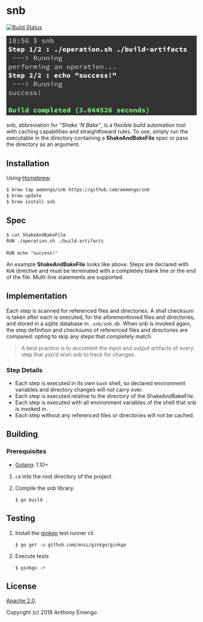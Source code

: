 # snb

[![Build Status](https://travis-ci.org/aemengo/snb.svg?branch=master)](https://travis-ci.org/aemengo/snb)

![snb usage](./images/snb-usage.png)

snb, abbreviation for *"Shake 'N Bake"*, is a flexible build automation tool with caching capabilities and straightfoward rules. To use, simply run the executable in the directory containing a **ShakeAndBakeFile** spec or pass the directory as an argument.

## Installation

Using [Homebrew](https://brew.sh/):

```shell
$ brew tap aemengo/snb https://github.com/aemengo/snb
$ brew update
$ brew install snb
```

## Spec

```shell
$ cat ShakeAndBakeFile
RUN ./operation.sh ./build-artifacts

RUN echo "success!"
```

An example **ShakeAndBakeFile** looks like above. Steps are declared with `RUN` directive and must be terminated with a completely blank line or the end of the file. Multi-line statements are supported.

## Implementation

Each step is scanned for referenced files and directories. A sha1 checksum is taken after each is executed, for the aforementioned files and directories, and stored in a sqlite database in `.snb/snb.db`. When snb is invoked again, the step definition and checksums of referenced files and directories are compared: opting to skip any steps that completely match.

> A best practice is to document the input and output artifacts of every step that you'd wish snb to track for changes.


### Step Details
 
* Each step is executed in its own `bash` shell, so declared environment variables and directory changes will not carry over. 
* Each step is executed relative to the directory of the ShakeAndBakeFile.
* Each step is executed with all environment variables of the shell that snb is invoked in.
* Each step without any referenced files or directories will not be cached.


## Building

### Prerequisites

* [Golang](https://golang.org/): 1.10+

1. `cd` into the root directory of the project.

2. Compile the snb library.

	```shell
	$ go build .
	```

## Testing
   
1. Install the [ginkgo](https://github.com/onsi/ginkgo) test runner cli
   
	```shell
	$ go get -u github.com/onsi/ginkgo/ginkgo
	```

2. Execute tests

	```shell
	$ ginkgo -r
	```

## License

[Apache 2.0](LICENSE).

Copyright (c) 2018 Anthony Emengo